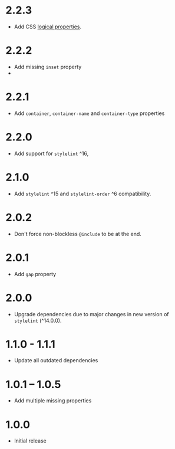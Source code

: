 # 2.2.3
- Add CSS [logical properties](https://www.w3.org/TR/css-logical-1/).

# 2.2.2
- Add missing `inset` property
- 
# 2.2.1
- Add `container`, `container-name` and `container-type` properties

# 2.2.0
- Add support for `stylelint` ^16,

# 2.1.0
- Add `stylelint` ^15 and `stylelint-order` ^6 compatibility.

# 2.0.2
- Don't force non-blockless `@include` to be at the end.

# 2.0.1
- Add `gap` property

# 2.0.0
- Upgrade dependencies due to major changes in new version of `stylelint` (^14.0.0).

# 1.1.0 - 1.1.1
- Update all outdated dependencies

# 1.0.1 – 1.0.5
- Add multiple missing properties

# 1.0.0
- Initial release
